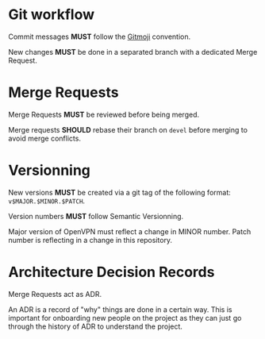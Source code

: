 # Git workflow

Commit messages **MUST** follow the [Gitmoji](https://gitmoji.dev) convention.

New changes **MUST** be done in a separated branch with a dedicated Merge Request.

# Merge Requests

Merge Requests **MUST** be reviewed before being merged.

Merge requests **SHOULD** rebase their branch on `devel` before merging to avoid merge conflicts.

# Versionning

New versions **MUST** be created via a git tag of the following format: `v$MAJOR.$MINOR.$PATCH`.

Version numbers **MUST** follow Semantic Versionning.

Major version of OpenVPN must reflect a change in MINOR number. Patch number is reflecting in a change in this repository.

# Architecture Decision Records

Merge Requests act as ADR.

An ADR is a record of "why" things are done in a certain way. This is important
for onboarding new people on the project as they can just go through the
history of ADR to understand the project.
